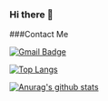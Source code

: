 ### Hi there 👋

<!--
**Aerim/Aerim** is a ✨ _special_ ✨ repository because its `README.md` (this file) appears on your GitHub profile.

Here are some ideas to get you started:

- 🔭 I’m currently working on ...
- 🌱 I’m currently learning ...
- 👯 I’m looking to collaborate on ...
- 🤔 I’m looking for help with ...
- 💬 Ask me about ...
- 📫 How to reach me: ...
- 😄 Pronouns: ...
- ⚡ Fun fact: ...
-->

###Contact Me

 [![Gmail Badge](https://img.shields.io/badge/Gmail-d14836?style=flat-square&logo=Gmail&logoColor=white&link=mailto:wjsdofla7882@gmail.com)](mailto:wjsdofla7882@gmail.com)


[![Top Langs](https://github-readme-stats.vercel.app/api/top-langs/?username=Aerim&layout=compact)](https://github.com/Aerim/github-readme-stats)


[![Anurag's github stats](https://github-readme-stats.vercel.app/api?username=Aerim)](https://github.com/Aerim/github-readme-stats)
